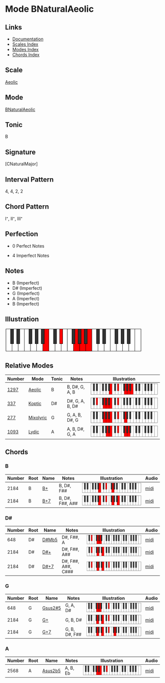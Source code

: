 # Mode BNaturalAeolic

## Links

- [Documentation](index.md)
- [Scales Index](Scales.md)
- [Modes Index](Modes.md)
- [Chords Index](Chords.md)

## Scale

[Aeolic](ScaleAeolic.md)

## Mode

[BNaturalAeolic](ModeBNaturalAeolic.md)

## Tonic

B

## Signature

[CNaturalMajor]

## Interval Pattern

4, 4, 2, 2

## Chord Pattern

I⁺, II⁺, III⁺

## Perfection

 - 0 Perfect Notes

 - 4 Imperfect Notes

## Notes

- B (Imperfect)
- D# (Imperfect)
- G (Imperfect)
- A (Imperfect)
- B (Imperfect)

## Illustration

![BNaturalAeolic](ModeBNaturalAeolic.png)

## Relative Modes

| Number | Mode | Tonic | Notes | Illustration |
|--------|------|-------|-------|--------------|
| [1297](https://ianring.com/musictheory/scales/1297) | [Aeolic](ModeAeolic.md) | B | B, D#, G, A, B | ![BNaturalAeolic](ModeBNaturalAeolic.png) |
| [337](https://ianring.com/musictheory/scales/337) | [Koptic](ModeKoptic.md) | D# | D#, G, A, B, D# | ![DSharpKoptic](ModeDSharpKoptic.png) |
| [277](https://ianring.com/musictheory/scales/277) | [Mixolyric](ModeMixolyric.md) | G | G, A, B, D#, G | ![GNaturalMixolyric](ModeGNaturalMixolyric.png) |
| [1093](https://ianring.com/musictheory/scales/1093) | [Lydic](ModeLydic.md) | A | A, B, D#, G, A | ![ANaturalLydic](ModeANaturalLydic.png) |

## Chords

### B

| Number | Root | Name | Notes | Illustration | Audio |
|--------|------|------|-------|--------------|-------|
| 2184 | B | [B+](ChordBNaturalAugmented.md) | B, D#, F## | ![B+](ChordBNaturalAugmentedRootPosition.png) | [midi](ChordBNaturalAugmentedRootPosition.mid) |
| 2184 | B | [B+7](ChordBNaturalAugmentedAugmentedSeventh.md) | B, D#, F##, A## | ![B+7](ChordBNaturalAugmentedAugmentedSeventhRootPosition.png) | [midi](ChordBNaturalAugmentedAugmentedSeventhRootPosition.mid) |

### D#

| Number | Root | Name | Notes | Illustration | Audio |
|--------|------|------|-------|--------------|-------|
| 648 | D# | [D#Mb5](ChordDSharpMajorFlatFifth.md) | D#, F##, A | ![D#Mb5](ChordDSharpMajorFlatFifthRootPosition.png) | [midi](ChordDSharpMajorFlatFifthRootPosition.mid) |
| 2184 | D# | [D#+](ChordDSharpAugmented.md) | D#, F##, A## | ![D#+](ChordDSharpAugmentedRootPosition.png) | [midi](ChordDSharpAugmentedRootPosition.mid) |
| 2184 | D# | [D#+7](ChordDSharpAugmentedAugmentedSeventh.md) | D#, F##, A##, C### | ![D#+7](ChordDSharpAugmentedAugmentedSeventhRootPosition.png) | [midi](ChordDSharpAugmentedAugmentedSeventhRootPosition.mid) |

### G

| Number | Root | Name | Notes | Illustration | Audio |
|--------|------|------|-------|--------------|-------|
| 648 | G | [Gsus2#5](ChordGNaturalSuspendedSecondSharpFifth.md) | G, A, D# | ![Gsus2#5](ChordGNaturalSuspendedSecondSharpFifthRootPosition.png) | [midi](ChordGNaturalSuspendedSecondSharpFifthRootPosition.mid) |
| 2184 | G | [G+](ChordGNaturalAugmented.md) | G, B, D# | ![G+](ChordGNaturalAugmentedRootPosition.png) | [midi](ChordGNaturalAugmentedRootPosition.mid) |
| 2184 | G | [G+7](ChordGNaturalAugmentedAugmentedSeventh.md) | G, B, D#, F## | ![G+7](ChordGNaturalAugmentedAugmentedSeventhRootPosition.png) | [midi](ChordGNaturalAugmentedAugmentedSeventhRootPosition.mid) |

### A

| Number | Root | Name | Notes | Illustration | Audio |
|--------|------|------|-------|--------------|-------|
| 2568 | A | [Asus2b5](ChordANaturalSuspendedSecondFlatFifth.md) | A, B, Eb | ![Asus2b5](ChordANaturalSuspendedSecondFlatFifthRootPosition.png) | [midi](ChordANaturalSuspendedSecondFlatFifthRootPosition.mid) |

